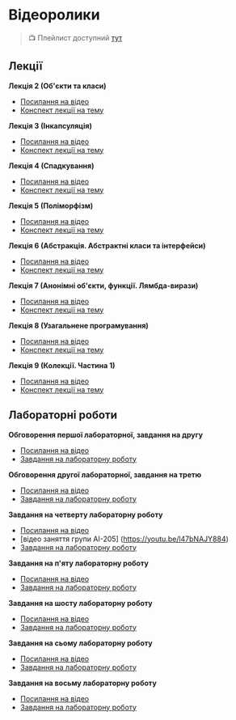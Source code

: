# Відеоролики

> :tv: Плейлист доступний [тут](https://youtube.com/playlist?list=PLKTsfoGIz8kfGfYo8cvGK6SXm_jOX3Vpc)

## Лекції

**Лекція 2 (Об'єкти та класи)**
- [Посилання на відео](https://youtu.be/WL-wxQm3PvY)
- [Конспект лекції на тему](https://github.com/MykolaHodovychenko/oop/tree/ru/lectures/lecture2)

**Лекція 3 (Інкапсуляція)**
- [Посилання на відео](https://youtu.be/3VDU-bPvZew)
- [Конспект лекції на тему](https://github.com/MykolaHodovychenko/oop/tree/ru/lectures/lecture3)

**Лекція 4 (Спадкування)**
- [Посилання на відео](https://youtu.be/aGK1WokKftY)
- [Конспект лекції на тему](https://github.com/MykolaHodovychenko/oop/tree/ru/lectures/lecture4)

**Лекція 5 (Поліморфізм)**
- [Посилання на відео](https://youtu.be/wpz_DVxv89o)
- [Конспект лекції на тему](https://github.com/MykolaHodovychenko/oop/tree/ru/lectures/lecture5)

**Лекція 6 (Абстракція. Абстрактні класи та інтерфейси)**
- [Посилання на відео](https://youtu.be/yW12cDuQ-yE)
- [Конспект лекції на тему](https://github.com/MykolaHodovychenko/oop/tree/ru/lectures/lecture6)

**Лекція 7 (Анонімні об'єкти, функції. Лямбда-вирази)**
- [Посилання на відео](https://youtu.be/fzA9EXdlFes)
- [Конспект лекції на тему](https://github.com/MykolaHodovychenko/oop/tree/ru/lectures/lecture7)

**Лекція 8 (Узагальнене програмування)**
- [Посилання на відео](https://youtu.be/1ZBRilr1FOM)
- [Конспект лекції на тему](https://github.com/MykolaHodovychenko/oop/tree/ru/lectures/lecture8)

**Лекція 9 (Колекції. Частина 1)**
- [Посилання на відео](https://youtu.be/O-DD_gTKwOQ)
- [Конспект лекції на тему](https://github.com/MykolaHodovychenko/oop/tree/ru/lectures/lecture9)

## Лабораторні роботи

**Обговорення першої лабораторної, завдання на другу**
- [Посилання на відео](https://youtu.be/hGRYpwvC_II)
- [Завдання на лабораторну роботу](https://github.com/MykolaHodovychenko/oop/tree/ru/labs/lab2)

**Обговорення другої лабораторної, завдання на третю**
- [Посилання на відео](https://youtu.be/Q67PBFuAWVs)
- [Завдання на лабораторну роботу](https://github.com/MykolaHodovychenko/oop/tree/ru/labs/lab3)
 
**Завдання на четверту лабораторну роботу**
- [Посилання на відео](https://youtu.be/1UeFn2ZUvXk)
- [відео заняття групи АІ-205] (https://youtu.be/l47bNAJY884)
- [Завдання на лабораторну роботу](https://github.com/MykolaHodovychenko/oop/tree/ru/labs/lab4)

**Завдання на п'яту лабораторну роботу**
- [Посилання на відео](https://youtu.be/k8AyHKkFh0E)
- [Завдання на лабораторну роботу](https://github.com/MykolaHodovychenko/oop/tree/ru/labs/lab5)

**Завдання на шосту лабораторну роботу**
- [Посилання на відео](https://youtu.be/m3YpVgBy21M)
- [Завдання на лабораторну роботу](https://github.com/MykolaHodovychenko/oop/tree/ru/labs/lab6)

**Завдання на сьому лабораторну роботу**
- [Посилання на відео](https://youtu.be/0dKmKC_0ykI)
- [Завдання на лабораторну роботу](https://github.com/MykolaHodovychenko/oop/tree/ru/labs/lab7)

**Завдання на восьму лабораторну роботу**
- [Посилання на відео](https://youtu.be/75zyIo2rSRw)
- [Завдання на лабораторну роботу](https://github.com/MykolaHodovychenko/oop/tree/ru/labs/lab7)
